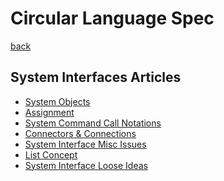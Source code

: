 Circular Language Spec
======================

[back](../..)

System Interfaces Articles
--------------------------

- [System Objects](system-objects.md)
- [Assignment](assignment.md)
- [System Command Call Notations](system-command-call-notations.md)
- [Connectors & Connections](connectors-and-connections.md)
- [System Interface Misc Issues](system-interfaces-misc-issues.md)
- [List Concept](list-concept.md)
- [System Interface Loose Ideas](system-interfaces-loose-ideas.md)